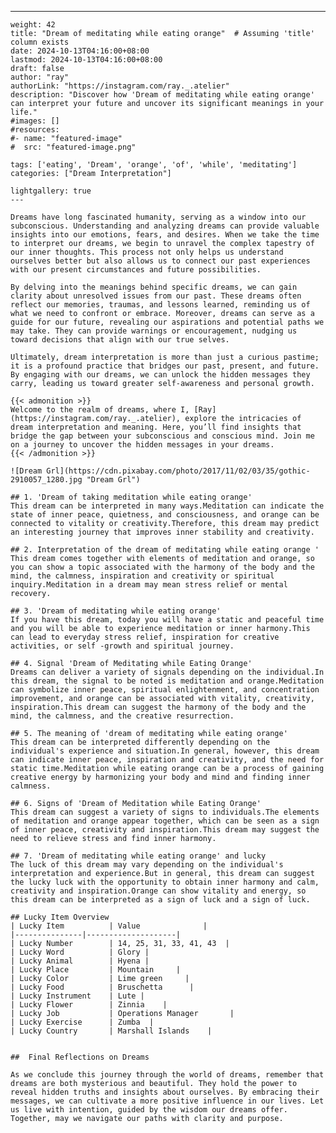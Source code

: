 ---
    weight: 42
    title: "Dream of meditating while eating orange"  # Assuming 'title' column exists
    date: 2024-10-13T04:16:00+08:00
    lastmod: 2024-10-13T04:16:00+08:00
    draft: false
    author: "ray"
    authorLink: "https://instagram.com/ray._.atelier"
    description: "Discover how 'Dream of meditating while eating orange' can interpret your future and uncover its significant meanings in your life."
    #images: []
    #resources:
    #- name: "featured-image"
    #  src: "featured-image.png"
    
    tags: ['eating', 'Dream', 'orange', 'of', 'while', 'meditating']
    categories: ["Dream Interpretation"]
    
    lightgallery: true
    ---
    
    Dreams have long fascinated humanity, serving as a window into our subconscious. Understanding and analyzing dreams can provide valuable insights into our emotions, fears, and desires. When we take the time to interpret our dreams, we begin to unravel the complex tapestry of our inner thoughts. This process not only helps us understand ourselves better but also allows us to connect our past experiences with our present circumstances and future possibilities.
    
    By delving into the meanings behind specific dreams, we can gain clarity about unresolved issues from our past. These dreams often reflect our memories, traumas, and lessons learned, reminding us of what we need to confront or embrace. Moreover, dreams can serve as a guide for our future, revealing our aspirations and potential paths we may take. They can provide warnings or encouragement, nudging us toward decisions that align with our true selves.
    
    Ultimately, dream interpretation is more than just a curious pastime; it is a profound practice that bridges our past, present, and future. By engaging with our dreams, we can unlock the hidden messages they carry, leading us toward greater self-awareness and personal growth.
    
    {{< admonition >}}
    Welcome to the realm of dreams, where I, [Ray](https://instagram.com/ray._.atelier), explore the intricacies of dream interpretation and meaning. Here, you’ll find insights that bridge the gap between your subconscious and conscious mind. Join me on a journey to uncover the hidden messages in your dreams.
    {{< /admonition >}}
    
    ![Dream Grl](https://cdn.pixabay.com/photo/2017/11/02/03/35/gothic-2910057_1280.jpg "Dream Grl")
    
    ## 1. 'Dream of taking meditation while eating orange'
    This dream can be interpreted in many ways.Meditation can indicate the state of inner peace, quietness, and consciousness, and orange can be connected to vitality or creativity.Therefore, this dream may predict an interesting journey that improves inner stability and creativity.
    
    ## 2. Interpretation of the dream of meditating while eating orange '
    This dream comes together with elements of meditation and orange, so you can show a topic associated with the harmony of the body and the mind, the calmness, inspiration and creativity or spiritual inquiry.Meditation in a dream may mean stress relief or mental recovery.
    
    ## 3. 'Dream of meditating while eating orange'
    If you have this dream, today you will have a static and peaceful time and you will be able to experience meditation or inner harmony.This can lead to everyday stress relief, inspiration for creative activities, or self -growth and spiritual journey.
    
    ## 4. Signal 'Dream of Meditating while Eating Orange'
    Dreams can deliver a variety of signals depending on the individual.In this dream, the signal to be noted is meditation and orange.Meditation can symbolize inner peace, spiritual enlightenment, and concentration improvement, and orange can be associated with vitality, creativity, inspiration.This dream can suggest the harmony of the body and the mind, the calmness, and the creative resurrection.
    
    ## 5. The meaning of 'dream of meditating while eating orange'
    This dream can be interpreted differently depending on the individual's experience and situation.In general, however, this dream can indicate inner peace, inspiration and creativity, and the need for static time.Meditation while eating orange can be a process of gaining creative energy by harmonizing your body and mind and finding inner calmness.
    
    ## 6. Signs of 'Dream of Meditation while Eating Orange'
    This dream can suggest a variety of signs to individuals.The elements of meditation and orange appear together, which can be seen as a sign of inner peace, creativity and inspiration.This dream may suggest the need to relieve stress and find inner harmony.
    
    ## 7. 'Dream of meditating while eating orange' and lucky
    The luck of this dream may vary depending on the individual's interpretation and experience.But in general, this dream can suggest the lucky luck with the opportunity to obtain inner harmony and calm, creativity and inspiration.Orange can show vitality and energy, so this dream can be interpreted as a sign of luck and a sign of luck.
    
    ## Lucky Item Overview
    | Lucky Item          | Value              |
    |---------------|--------------------|
    | Lucky Number        | 14, 25, 31, 33, 41, 43  |
    | Lucky Word          | Glory |
    | Lucky Animal        | Hyena |
    | Lucky Place         | Mountain     |
    | Lucky Color         | Lime green     |
    | Lucky Food          | Bruschetta      |
    | Lucky Instrument    | Lute |
    | Lucky Flower        | Zinnia    |
    | Lucky Job           | Operations Manager       |
    | Lucky Exercise      | Zumba  |
    | Lucky Country       | Marshall Islands    |
    
    
    ##  Final Reflections on Dreams
    
    As we conclude this journey through the world of dreams, remember that dreams are both mysterious and beautiful. They hold the power to reveal hidden truths and insights about ourselves. By embracing their messages, we can cultivate a more positive influence in our lives. Let us live with intention, guided by the wisdom our dreams offer. Together, may we navigate our paths with clarity and purpose.
    